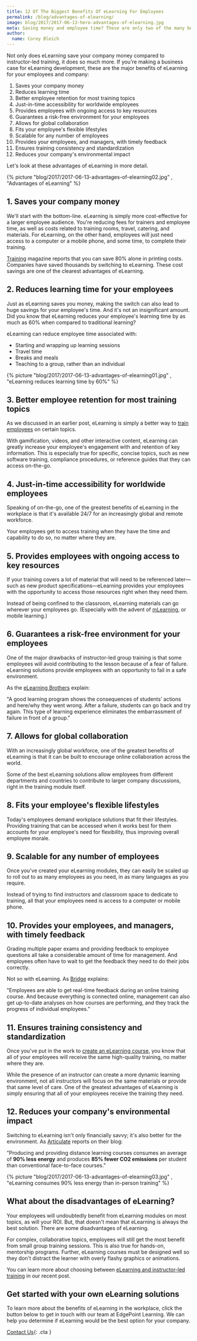 ```yaml
---
title: 12 Of The Biggest Benefits Of eLearning For Employees
permalink: /blog/advantages-of-elearning/
image: blog/2017/2017-06-13-hero-advantages-of-elearning.jpg
meta: Saving money and employee time? These are only two of the many benefits of eLearning for your workforce. Read on to learn more.
author:
  name: Corey Bleich 
---
```


Not only does eLearning save your company money compared to instructor-led training, it does so much more. If you're making a business case for eLearning development, these are the major benefits of eLearning for your employees and company:

1. Saves your company money
2. Reduces learning time
3. Better employee retention for most training topics
4. Just-in-time accessibility for worldwide employees
5. Provides employees with ongoing access to key resources
6. Guarantees a risk-free environment for your employees 
7. Allows for global collaboration
8. Fits your employee's flexible lifestyles
9. Scalable for any number of employees
10. Provides your employees, and managers, with timely feedback
11. Ensures training consistency and standardization
12. Reduces your company's environmental impact

Let's look at these advantages of eLearning in more detail. 

{% picture "blog/2017/2017-06-13-advantages-of-elearning02.jpg" , "Advantages of eLearning" %}

##  1. Saves your company money

We'll start with the bottom-line. eLearning is simply more cost-effective for a larger employee audience.
You're reducing fees for trainers and employee time, as well as costs related to training rooms, travel, catering, and materials. For eLearning, on the other hand, employees will just need access to a computer or a mobile phone, and some time, to complete their training.

[Training](https://trainingmag.com/why-are-our-print-budgets-so-high-in-a-digital-world/) magazine reports that you can save 80% alone in printing costs. Companies have saved thousands by switching to eLearning. These cost savings are one of the clearest advantages of eLearning.

##  2. Reduces learning time for your employees

Just as eLearning saves you money, making the switch can also lead to huge savings for your employee's time. And it's not an insignificant amount. Did you know that eLearning reduces your employee's learning time by as much as 60% when compared to traditional learning?

eLearning can reduce employee time associated with:

*  Starting and wrapping up learning sessions
*  Travel time
*  Breaks and meals
*  Teaching to a group, rather than an individual

{% picture  "blog/2017/2017-06-13-advantages-of-elearning01.jpg" , "eLearning reduces learning time by 60%" %}

##  3. Better employee retention for most training topics

As we discussed in an earlier post, eLearning is simply a better way to [train employees](/blog/Instructor-led-Training-vs-eLearning/) on certain topics.

With gamification, videos, and other interactive content, eLearning can greatly increase your employee's engagement with and retention of key information. This is especially true for specific, concise topics, such as new software training, compliance procedures, or reference guides that they can access on-the-go.

##  4. Just-in-time accessibility for worldwide employees

Speaking of on-the-go, one of the greatest benefits of eLearning in the workplace is that it's available 24/7 for an increasingly global and remote workforce. 

Your employees get to access training when they have the time and capability to do so, no matter where they are.

##  5. Provides employees with ongoing access to key resources

If your training covers a lot of material that will need to be referenced later—such as new product specifications—eLearning provides your employees with the opportunity to access those resources right when they need them.

Instead of being confined to the classroom, eLearning materials can go wherever your employees go. (Especially with the advent of [mLearning](/blog/types-of-microlearning/), or mobile learning.)

##  6. Guarantees a risk-free environment for your employees

One of the major drawbacks of instructor-led group training is that some employees will avoid contributing to the lesson because of a fear of failure. eLearning solutions provide employees with an opportunity to fail in a safe environment.

As the [eLearning Brothers](https://blog.elblearning.com/) explain:

"A good learning program shows the consequences of students’ actions and here/why they went wrong. After a failure, students can go back and try again. This type of learning experience eliminates the embarrassment of failure in front of a group."

##  7. Allows for global collaboration

With an increasingly global workforce, one of the greatest benefits of eLearning is that it can be built to encourage online collaboration across the world. 

Some of the best eLearning solutions allow employees from different departments and countries to contribute to larger company discussions, right in the training module itself.

##  8. Fits your employee's flexible lifestyles

Today's employees demand workplace solutions that fit their lifestyles. Providing training that can be accessed when it works best for them accounts for your employee's need for flexibility, thus improving overall employee morale.

##  9. Scalable for any number of employees

Once you've created your eLearning modules, they can easily be scaled up to roll out to as many employees as you need, in as many languages as you require. 

Instead of trying to find instructors and classroom space to dedicate to training, all that your employees need is access to a computer or mobile phone.

##  10. Provides your employees, and managers, with timely feedback

Grading multiple paper exams and providing feedback to employee questions all take a considerable amount of time for management. And employees often have to wait to get the feedback they need to do their jobs correctly.

Not so with eLearning. As [Bridge](https://www.getbridge.com/lc/articles/benefits-of-e-learning) explains:

"Employees are able to get real-time feedback during an online training course. And because everything is connected online, management can also get up-to-date analyses on how courses are performing, and they track the progress of individual employees."

##  11. Ensures training consistency and standardization

Once you've put in the work to [create an eLearning course](/blog/How-To-Create-Your-Custom-eLearning-Course-With-25-Free-Tools/), you know that all of your employees will receive the same high-quality training, no matter where they are.

While the presence of an instructor can create a more dynamic learning environment, not all instructors will focus on the same materials or provide that same level of care. One of the greatest advantages of eLearning is simply ensuring that all of your employees receive the training they need.

##  12. Reduces your company's environmental impact

Switching to eLearning isn't only financially savvy; it's also better for the environment. As [Articulate](http://blogs.articulate.com/rapid-elearning/why-e-learning-is-so-effective/) reports on their blog:

"Producing and providing distance learning courses consumes an average of <strong>90% less energy</strong> and produces <strong>85% fewer CO2 emissions</strong> per student than conventional face-to-face courses."

{% picture "blog/2017/2017-06-13-advantages-of-elearning03.jpg" , "eLearning consumes 90% less energy than in-person training" %}

##  What about the disadvantages of eLearning?

Your employees will undoubtedly benefit from eLearning modules on most topics, as will your ROI. But, that doesn't mean that eLearning is always the best solution. There are some disadvantages of eLearning.

For complex, collaborative topics, employees will still get the most benefit from small group training sessions. This is also true for hands-on, mentorship programs. Further, eLearning courses must be designed well so they don't distract the learner with overly flashy graphics or animations. 

You can learn more about choosing between [eLearning and instructor-led training](/blog/Instructor-led-Training-vs-eLearning/) in our recent post.

##  Get started with your own eLearning solutions

To learn more about the benefits of eLearning in the workplace, click the button below to get in touch with our team at EdgePoint Learning. We can help you determine if eLearning would be the best option for your company.

[Contact Us](/contact/ ){: .cta }
